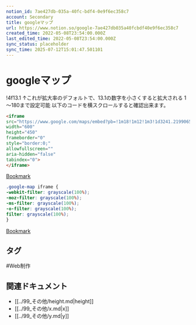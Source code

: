 ```yaml
---
notion_id: 7ae427db-035a-40fc-bdf4-0e9f6ec358c7
account: Secondary
title: googleマップ
url: https://www.notion.so/google-7ae427db035a40fcbdf40e9f6ec358c7
created_time: 2022-05-08T23:54:00.000Z
last_edited_time: 2022-05-08T23:54:00.000Z
sync_status: placeholder
sync_time: 2025-07-12T15:01:47.501101
---
```

# googleマップ

  !4f13.1
↑これが拡大率のデフォルトで、13.1の数字を小さくすると拡大される
1～180まで設定可能
  以下のコードを横スクロールすると確認出来ます。
  ```html
<iframe
 src="https://www.google.com/maps/embed?pb=!1m18!1m12!1m3!1d3241.219906589419!2d139.69451411567212!3d35.671586880196685!2m3!1f0!2f0!3f0!3m2!1i1024!2i768**!4f13.1**!3m3!1m2!1s0x60188cb479620a33%3A0x34bcc78ce7f8bf3e!2z5Luj44CF5pyo5YWs5ZyS!5e0!3m2!1sja!2sjp!4v1607053443907!5m2!1sja!2sjp"
 width="600"
 height="450"
 frameborder="0"
 style="border:0;"
 allowfullscreen=""
 aria-hidden="false"
 tabindex="0">
</iframe>
  ```
  [Bookmark](https://junpei-sugiyama.com/googlemap-expansion-rate/)
  ```css
.google-map iframe {
  -webkit-filter: grayscale(100%);
  -moz-filter: grayscale(100%);
  -ms-filter: grayscale(100%);
  -o-filter: grayscale(100%);
  filter: grayscale(100%);
}
  ```
  [Bookmark](https://junpei-sugiyama.com/google-map-grayscale/)

## タグ

#Web制作 

## 関連ドキュメント

- [[../99_その他/height.md|height]]
- [[../99_その他/x.md|x]]
- [[../99_その他/y.md|y]]
